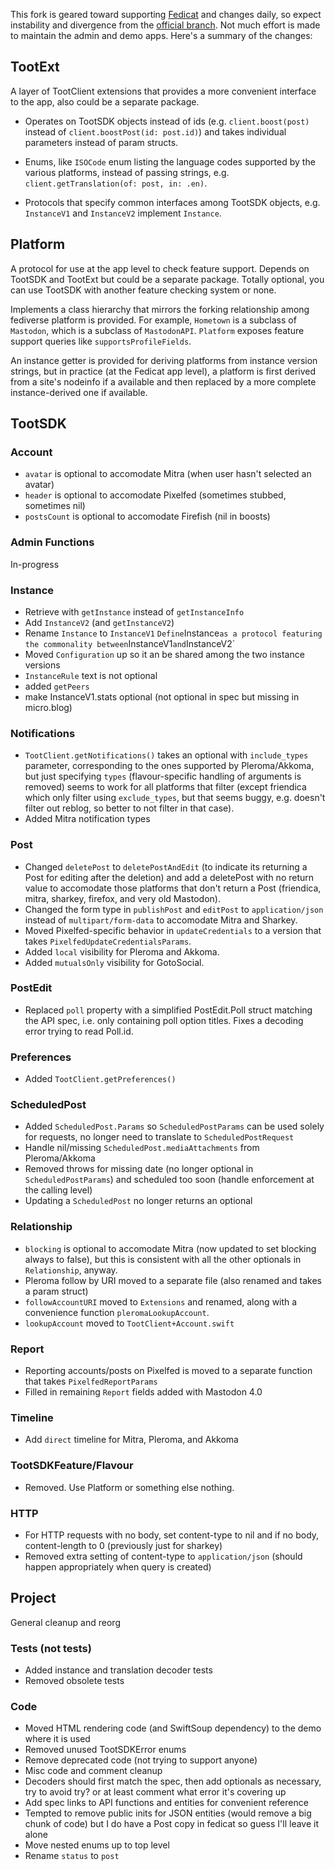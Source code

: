 This fork is geared toward supporting [Fedicat](https://fedicat.com) and changes daily, so expect instability and divergence from the [official branch](https://github.com/TootSDK/TootSDK). Not much effort is made to maintain the admin and demo apps. Here's a summary of the changes:

## TootExt

A layer of TootClient extensions that provides a more convenient interface to the app, also could be a separate package.


- Operates on TootSDK objects instead of ids (e.g. `client.boost(post)` instead of `client.boostPost(id: post.id)`) and takes individual parameters instead of param structs.

- Enums, like `ISOCode` enum listing the language codes supported by the various platforms, instead of passing strings, e.g. `client.getTranslation(of: post, in: .en)`.

- Protocols that specify common interfaces among TootSDK objects, e.g. `InstanceV1` and `InstanceV2` implement `Instance`.

## Platform

A protocol for use at the app level to check feature support. Depends on TootSDK and TootExt but could be a separate package. Totally optional, you can use TootSDK with another feature checking system or none.

Implements a class hierarchy that mirrors the forking relationship among fediverse platform is provided. For example, `Hometown` is a subclass of `Mastodon`, which is a subclass of `MastodonAPI`. `Platform` exposes feature support queries like `supportsProfileFields`.

An instance getter is provided for deriving platforms from instance version strings, but in practice (at the Fedicat app level), a platform is first derived from a site's nodeinfo if a available and then replaced by a more complete instance-derived one if available.

## TootSDK

### Account

- `avatar` is optional to accomodate Mitra (when user hasn't selected an avatar)
- `header` is optional to accomodate Pixelfed (sometimes stubbed, sometimes nil)
- `postsCount` is optional to accomodate Firefish (nil in boosts)

### Admin Functions

In-progress

### Instance

- Retrieve with `getInstance` instead of `getInstanceInfo`
- Add `InstanceV2` (and `getInstanceV2`)
- Rename `Instance` to `InstanceV1`
` Define `Instance` as a protocol featuring the commonality between `InstanceV1` and `InstanceV2`
- Moved `Configuration` up so it  an be shared among the two instance versions
- `InstanceRule` text is not optional
- added `getPeers`
- make InstanceV1.stats optional (not optional in spec but missing in micro.blog)

### Notifications

- `TootClient.getNotifications()` takes an optional with `include_types` parameter, corresponding to the ones supported by Pleroma/Akkoma, but just specifying `types` (flavour-specific handling of arguments is removed) seems to work for all platforms that filter (except friendica which only filter using `exclude_types`, but that seems buggy, e.g. doesn't filter out reblog, so better to not filter in that case).
- Added Mitra notification types

### Post

- Changed `deletePost` to `deletePostAndEdit` (to indicate its returning a Post for editing after the deletion) and add a deletePost with no return value to accomodate those platforms that don't return a Post (friendica, mitra, sharkey, firefox, and very old Mastodon).
- Changed the form type in `publishPost` and `editPost` to `application/json` instead of `multipart/form-data` to accomodate Mitra and Sharkey.
- Moved Pixelfed-specific behavior in `updateCredentials` to a version that takes `PixelfedUpdateCredentialsParams`.
- Added `local` visibility for Pleroma and Akkoma.
- Added `mutualsOnly` visibility for GotoSocial.

### PostEdit

- Replaced `poll` property with a simplified PostEdit.Poll struct matching the API spec, i.e. only containing poll option titles. Fixes a decoding error trying to read Poll.id.

### Preferences

- Added `TootClient.getPreferences()`

### ScheduledPost

- Added `ScheduledPost.Params` so `ScheduledPostParams` can be used solely for requests, no longer need to translate to `ScheduledPostRequest`
- Handle nil/missing `ScheduledPost.mediaAttachments` from Pleroma/Akkoma
- Removed throws for missing date (no longer optional in `ScheduledPostParams`) and scheduled too soon (handle enforcement at the calling level)
- Updating a `ScheduledPost` no longer returns an optional

### Relationship

- `blocking` is optional to accomodate Mitra (now updated to set blocking always to false), but this is consistent with all the other optionals in `Relationship`, anyway.
- Pleroma follow by URI moved to a separate file (also renamed and takes a param struct)
- `followAccountURI` moved to `Extensions` and renamed, along with a convenience function `pleromaLookupAccount`.
- `lookupAccount` moved to `TootClient+Account.swift`

### Report

- Reporting accounts/posts on Pixelfed is moved to a separate function that takes `PixelfedReportParams`
- Filled in remaining `Report` fields added with Mastodon 4.0

### Timeline

- Add `direct` timeline for Mitra, Pleroma, and Akkoma

### TootSDKFeature/Flavour

- Removed. Use Platform or something else nothing.

### HTTP
- For HTTP requests with no body, set content-type to nil and if no body, content-length to 0 (previously just for sharkey)
- Removed extra setting of content-type to `application/json` (should happen appropriately when query is created)

## Project

General cleanup and reorg

### Tests (not tests)
- Added instance and translation decoder tests
- Removed obsolete tests


### Code

- Moved HTML rendering code (and SwiftSoup dependency) to the demo where it is used
- Removed unused TootSDKError enums
- Remove deprecated code (not trying to support anyone)
- Misc code and comment cleanup
- Decoders should first match the spec, then add optionals as necessary, try to avoid try? or at least comment what error it's covering up
- Add spec links to API functions and entities for convenient reference
- Tempted to remove public inits for JSON entities (would remove a big chunk of code) but I do have a Post copy in fedicat so guess I'll leave it alone
- Move nested enums up to top level
- Rename `status` to `post`


